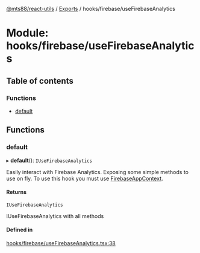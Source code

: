 [@mts88/react-utils](../README.md) / [Exports](../modules.md) / hooks/firebase/useFirebaseAnalytics

# Module: hooks/firebase/useFirebaseAnalytics

## Table of contents

### Functions

- [default](hooks_firebase_useFirebaseAnalytics.md#default)

## Functions

### default

▸ **default**(): `IUseFirebaseAnalytics`

Easily interact with Firebase Analytics. Exposing some simple methods to use on fly.
To use this hook you must use [FirebaseAppContext](../../contexts/firebase/FirebaseAppContext.tsx).

#### Returns

`IUseFirebaseAnalytics`

IUseFirebaseAnalytics with all methods

#### Defined in

[hooks/firebase/useFirebaseAnalytics.tsx:38](https://github.com/mts88/react-utils/blob/1802342/lib/hooks/firebase/useFirebaseAnalytics.tsx#L38)
